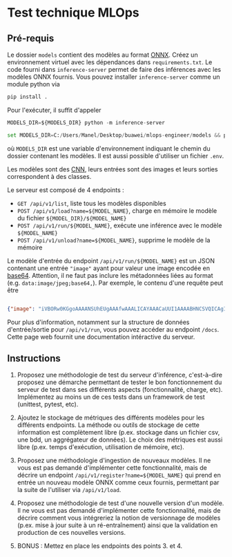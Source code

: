# Test technique MLOps

## Pré-requis

Le dossier `models` contient des modèles au format [ONNX](https://onnx.ai/).
Créez un environnement virtuel avec les dépendances dans `requirements.txt`.
Le code fourni dans `inference-server` permet de faire des inférences avec les modèles ONNX fournis.
Vous pouvez installer `inference-server` comme un module python via
```python
pip install .
```

Pour l'exécuter, il suffit d'appeler
```python
MODELS_DIR=${MODELS_DIR} python -m inference-server

set MODELS_DIR=C:/Users/Manel/Desktop/buawei/mlops-engineer/models && python -m inference_server

```
où `MODELS_DIR` est une variable d'environnement indiquant le chemin du dossier contenant les modèles. Il est aussi possible d'utiliser un fichier `.env`. 

Les modèles sont des [CNN](https://fr.wikipedia.org/wiki/R%C3%A9seau_neuronal_convolutif), leurs entrées sont des images et leurs sorties correspondent à des classes.  

Le serveur est composé de 4 endpoints :
- `GET /api/v1/list`, liste tous les modèles disponibles
- `POST /api/v1/load?name=${MODEL_NAME}`, charge en mémoire le modèle du fichier `${MODEL_DIR}/${MODEL_NAME}`
- `POST /api/v1/run/${MODEL_NAME}`, exécute une inférence avec le modèle `${MODEL_NAME}`
- `POST /api/v1/unload?name=${MODEL_NAME}`, supprime le modèle de la mémoire

Le modèle d'entrée du endpoint `/api/v1/run/${MODEL_NAME}` est un JSON contenant une entrée `"image"` ayant pour valeur une image encodée en [base64](https://fr.wikipedia.org/wiki/Base64). Attention, il ne faut pas inclure les métadonnées liées au format (e.g. `data:image/jpeg;base64,`). Par exemple, le contenu d'une requête peut être 
```json 

{"image": "iVBORw0KGgoAAAANSUhEUgAAAfwAAALICAYAAACaUUI1AAAABHNCSVQICAgIfAhkiAAAABl0RVh0U29mdHdhcmUAZ25vbW..."}
```

Pour plus d'information, notamment sur la structure de données d'entrée/sortie pour `/api/v1/run`, vous pouvez accéder au endpoint `/docs`. Cette page web fournit une documentation intéractive du serveur.

## Instructions

1. Proposez une méthodologie de test du serveur d'inférence, c'est-à-dire proposez une démarche permettant de tester le bon fonctionnement du serveur de test dans ses différents aspects (fonctionnalité, charge, etc). Implémentez au moins un de ces tests dans un framework de test (unittest, pytest, etc).

2. Ajoutez le stockage de métriques des différents modèles pour les différents endpoints. La méthode ou outils de stockage de cette information est complètement libre (p.ex. stockage dans un fichier csv, une bdd, un aggrégateur de données). Le choix des métriques est aussi libre (p.ex. temps d'exécution, utilisation de mémoire, etc). 

3. Proposez une méthodologie d'ingestion de nouveaux modèles. Il ne vous est pas demandé d'implémenter cette fonctionnalité, mais de décrire un endpoint `/api/v1/register?name=${MODEL_NAME}` qui prend en entrée un nouveau modèle ONNX comme ceux fournis, permettant par la suite de l'utiliser via `/api/v1/load`.

4. Proposez une méthodologie de test d'une nouvelle version d'un modèle. Il ne vous est pas demandé d'implémenter cette fonctionnalité, mais de décrire comment vous intégreriez la notion de versionnage de modèles (p.ex. mise à jour suite à un ré-entraînement) ainsi que la validation en production de ces nouvelles versions.

5. BONUS : Mettez en place les endpoints des points 3. et 4.

